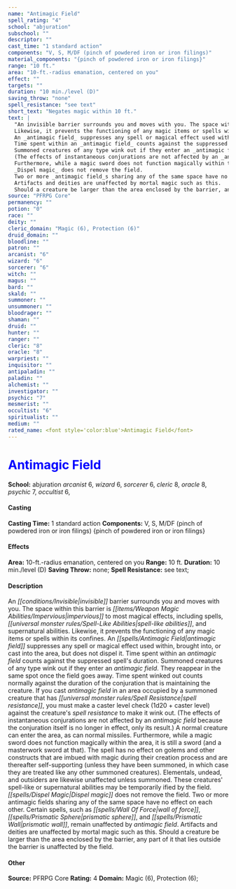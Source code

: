 ```yaml
---
name: "Antimagic Field"
spell_rating: "4"
school: "abjuration"
subschool: ""
descriptor: ""
cast_time: "1 standard action"
components: "V, S, M/DF (pinch of powdered iron or iron filings)"
material_components: "{pinch of powdered iron or iron filings}"
range: "10 ft."
area: "10-ft.-radius emanation, centered on you"
effect: ""
targets: ""
duration: "10 min./level (D)"
saving_throw: "none"
spell_resistance: "see text"
short_text: "Negates magic within 10 ft."
text: |
  "An invisible barrier surrounds you and moves with you. The space within this barrier is impervious to most magical effects, including spells, spell-like abilities, and supernatural abilities.
  Likewise, it prevents the functioning of any magic items or spells within its confines.
  An _antimagic field_ suppresses any spell or magical effect used within, brought into, or cast into the area, but does not dispel it.
  Time spent within an _antimagic field_ counts against the suppressed spell's duration.
  Summoned creatures of any type wink out if they enter an _antimagic field_. They reappear in the same spot once the field goes away. Time spent winked out counts normally against the duration of the conjuration that is maintaining the creature. If you cast _antimagic field_ in an area occupied by a summoned creature that has spell resistance, you must make a caster level check (1d20 + caster level) against the creature's spell resistance to make it wink out.
  (The effects of instantaneous conjurations are not affected by an _antimagic field_ because the conjuration itself is no longer in effect, only its result.) A normal creature can enter the area, as can normal missiles.
  Furthermore, while a magic sword does not function magically within the area, it is still a sword (and a masterwork sword at that). The spell has no effect on golems and other constructs that are imbued with magic during their creation process and are thereafter self-supporting (unless they have been summoned, in which case they are treated like any other summoned creatures). Elementals, undead, and outsiders are likewise unaffected unless summoned. These creatures' spell-like or supernatural abilities may be temporarily ified by the field.
  _Dispel magic_ does not remove the field.
  Two or more _antimagic field_s sharing any of the same space have no effect on each other. Certain spells, such as _wall of force_, _prismatic sphere_, and _prismatic wall_, remain unaffected by _antimagic field_.
  Artifacts and deities are unaffected by mortal magic such as this.
  Should a creature be larger than the area enclosed by the barrier, any part of it that lies outside the barrier is unaffected by the field."
source: "PFRPG Core"
permanency: ""
potion: "0"
race: ""
deity: ""
cleric_domain: "Magic (6), Protection (6)"
druid_domain: ""
bloodline: ""
patron: ""
arcanist: "6"
wizard: "6"
sorcerer: "6"
witch: ""
magus: ""
bard: ""
skald: ""
summoner: ""
unsummoner: ""
bloodrager: ""
shaman: ""
druid: ""
hunter: ""
ranger: ""
cleric: "8"
oracle: "8"
warpriest: ""
inquisitor: ""
antipaladin: ""
paladin: ""
alchemist: ""
investigator: ""
psychic: "7"
mesmerist: ""
occultist: "6"
spiritualist: ""
medium: ""
rated_name: <font style='color:blue'>Antimagic Field</font>
---
```


# <font style='color:blue'>Antimagic Field</font> 
**School:** abjuration 
_arcanist_ 6, _wizard_ 6, _sorcerer_ 6, _cleric_ 8, _oracle_ 8, _psychic_ 7, _occultist_ 6, 
#### Casting
**Casting Time:** 1 standard action
 **Components:** V, S, M/DF (pinch of powdered iron or iron filings) {pinch of powdered iron or iron filings}
 #### Effects
**Area:** 10-ft.-radius emanation, centered on you
**Range:** 10 ft.
**Duration:** 10 min./level (D)
**Saving Throw:** none; **Spell Resistance:** see text; 
 #### Description
An _[[conditions/Invisible|invisible]]_ barrier surrounds you and moves with you. The space within this barrier is _[[items/Weapon Magic Abilities/Impervious|impervious]]_ to most magical effects, including spells, _[[universal monster rules/Spell-Like Abilities|spell-like abilities]]_, and supernatural abilities.
  Likewise, it prevents the functioning of any magic items or spells within its confines.
  An _[[spells/Antimagic Field|antimagic field]]_ suppresses any spell or magical effect used within, brought into, or cast into the area, but does not dispel it.
  Time spent within an _antimagic field_ counts against the suppressed spell's duration.
  Summoned creatures of any type wink out if they enter an _antimagic field_. They reappear in the same spot once the field goes away. Time spent winked out counts normally against the duration of the conjuration that is maintaining the creature. If you cast _antimagic field_ in an area occupied by a summoned creature that has _[[universal monster rules/Spell Resistance|spell resistance]]_, you must make a caster level check (1d20 + caster level) against the creature's _spell resistance_ to make it wink out.
  (The effects of instantaneous conjurations are not affected by an _antimagic field_ because the conjuration itself is no longer in effect, only its result.) A normal creature can enter the area, as can normal missiles.
  Furthermore, while a magic sword does not function magically within the area, it is still a sword (and a masterwork sword at that). The spell has no effect on golems and other constructs that are imbued with magic during their creation process and are thereafter self-supporting (unless they have been summoned, in which case they are treated like any other summoned creatures). Elementals, undead, and outsiders are likewise unaffected unless summoned. These creatures' spell-like or supernatural abilities may be temporarily ified by the field.
  _[[spells/Dispel Magic|Dispel magic]]_ does not remove the field.
  Two or more antimagic fields sharing any of the same space have no effect on each other. Certain spells, such as _[[spells/Wall Of Force|wall of force]]_, _[[spells/Prismatic Sphere|prismatic sphere]]_, and _[[spells/Prismatic Wall|prismatic wall]]_, remain unaffected by _antimagic field_.
  Artifacts and deities are unaffected by mortal magic such as this.
  Should a creature be larger than the area enclosed by the barrier, any part of it that lies outside the barrier is unaffected by the field.

 #### Other
**Source:** PFRPG Core
**Rating:** 4
**Domain:** Magic (6), Protection (6); 